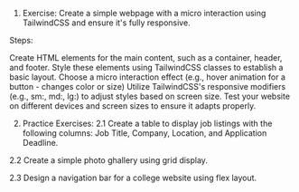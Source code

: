 
1. Exercise:
Create a simple webpage with a micro interaction using TailwindCSS and ensure it's fully responsive.

Steps:

Create HTML elements for the main content, such as a container, header, and footer.
Style these elements using TailwindCSS classes to establish a basic layout.
Choose a micro interaction effect (e.g., hover animation for a button - changes color or size)
Utilize TailwindCSS's responsive modifiers (e.g., sm:, md:, lg:) to adjust styles based on screen size.
Test your website on different devices and screen sizes to ensure it adapts properly.

2. Practice Exercises:
2.1 Create a table to display job listings with the following columns: Job Title, Company, Location, and Application Deadline.

2.2 Create a simple photo ghallery using grid display.

2.3 Design a navigation bar for a college website using flex layout.

